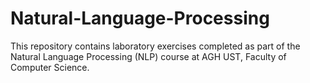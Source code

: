 # Natural-Language-Processing
This repository contains laboratory exercises completed as part of the Natural Language Processing (NLP) course at AGH UST, Faculty of Computer Science. 
